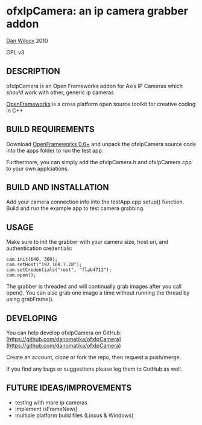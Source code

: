 ofxIpCamera: an ip camera grabber addon
=======================================

[Dan Wilcox](danomatika.com) 2010

GPL v3

DESCRIPTION
-----------

ofxIpCamera is an Open Frameworks addon for Axis IP Cameras which *should* work with other, generic ip cameras

[OpenFrameworks](http://www.openframeworks.cc/) is a cross platform open source toolkit for creative coding in C++

BUILD REQUIREMENTS
------------------

Download [OpenFrameworks 0.6+](http://www.openframeworks.cc/) and unpack the ofxIpCamera source code into the apps folder to run the test app.

Furthermore, you can simply add the ofxIpCamera.h and ofxIpCamera.cpp to your own applciations. 

BUILD AND INSTALLATION
----------------------

Add your camera connection info into the testApp.cpp setup() function. Build and run the example app to test camera grabbing.

USAGE
-----

Make sure to init the grabber with your camera size, host uri, and authentication credentials:

    cam.init(640, 360);
    cam.setHost("192.168.7.28");
    cam.setCredentials("root", "flab4711"); 
    cam.open();

The grabber is threaded and will continually grab images after you call open(). You can also grab one image a time without running the thread by using grabFrame().

DEVELOPING
----------

You can help develop ofxIpCamera on GitHub: [https://github.com/danomatika/ofxIpCamera](https://github.com/danomatika/ofxIpCamera)

Create an account, clone or fork the repo, then request a push/merge.

If you find any bugs or suggestions please log them to GutHub as well.

FUTURE IDEAS/IMPROVEMENTS
-------------------------

* testing with more ip cameras
* implement isFrameNew()
* multiple platform build files (Linxus & Windows)

